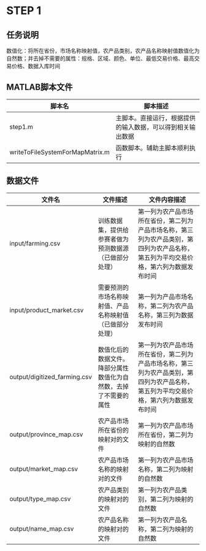# STEP 1

## 任务说明
数值化：将所在省份，市场名称映射值，农产品类别，农产品名称映射值数值化为自然数；并去掉不需要的属性：规格、区域、颜色、单位、最低交易价格、最高交易价格、数据入库时间

## MATLAB脚本文件

| 脚本名 | 脚本描述 |
| --- | --- |
| step1.m | 主脚本。直接运行，根据提供的输入数据，可以得到相关输出数据 |
| writeToFileSystemForMapMatrix.m | 函数脚本。辅助主脚本顺利执行 |

## 数据文件

| 文件名 | 文件描述 | 文件内容描述 |
| --- | --- | --- |
| input/farming.csv | 训练数据集，提供给参赛者做为预测数据源（已做部分处理） | 第一列为农产品市场所在省份，第二列为产品市场名称，第三列为农产品类别，第四列为农产品名称，第五列为平均交易价格，第六列为数据发布时间 |
| input/product_market.csv | 需要预测的市场名称映射值、产品名称映射值（已做部分处理） | 第一列为产品市场名称，第二列为农产品名称，第三列为数据发布时间 |
| output/digitized_farming.csv | 数值化后的数据文件。降部分属性数值化为自然数，去掉了不需要的属性 | 第一列为农产品市场所在省份，第二列为产品市场名称，第三列为农产品类别，第四列为农产品名称，第五列为平均交易价格，第六列为数据发布时间 |
| output/province_map.csv | 农产品市场所在省份的映射对的文件 | 第一列为农产品市场所在省份，第二列为映射的自然数 |
| output/market_map.csv | 农产品市场名称的映射对的文件 | 第一列为农产品市场名称，第二列为映射的自然数 |
| output/type_map.csv | 农产品类别的映射对的文件 | 第一列为农产品类别，第二列为映射的自然数 |
| output/name_map.csv | 农产品名称的映射对的文件 | 第一列为农产品名称，第二列为映射的自然数 |